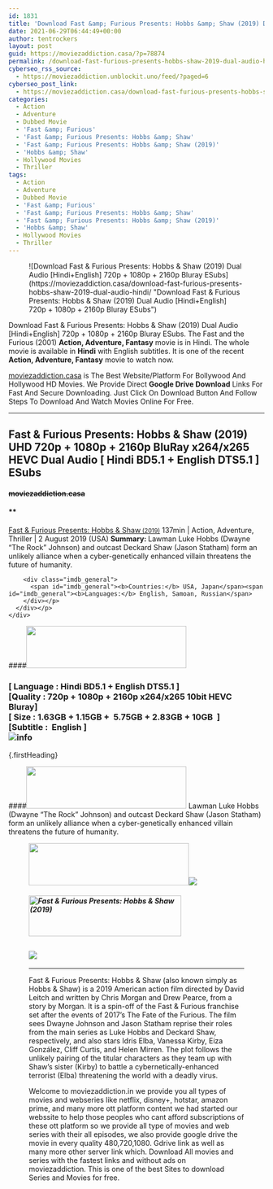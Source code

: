 ```yaml
---
id: 1831
title: 'Download Fast &amp; Furious Presents: Hobbs &amp; Shaw (2019) Dual Audio [Hindi+English] 720p + 1080p + 2160p Bluray ESubs'
date: 2021-06-29T06:44:49+00:00
author: tentrockers
layout: post
guid: https://moviezaddiction.casa/?p=78874
permalink: /download-fast-furious-presents-hobbs-shaw-2019-dual-audio-hindienglish-720p-1080p-2160p-bluray-esubs/
cyberseo_rss_source:
  - https://moviezaddiction.unblockit.uno/feed/?paged=6
cyberseo_post_link:
  - https://moviezaddiction.casa/download-fast-furious-presents-hobbs-shaw-2019-dual-audio-hindi/
categories:
  - Action
  - Adventure
  - Dubbed Movie
  - 'Fast &amp; Furious'
  - 'Fast &amp; Furious Presents: Hobbs &amp; Shaw'
  - 'Fast &amp; Furious Presents: Hobbs &amp; Shaw (2019)'
  - 'Hobbs &amp; Shaw'
  - Hollywood Movies
  - Thriller
tags:
  - Action
  - Adventure
  - Dubbed Movie
  - 'Fast &amp; Furious'
  - 'Fast &amp; Furious Presents: Hobbs &amp; Shaw'
  - 'Fast &amp; Furious Presents: Hobbs &amp; Shaw (2019)'
  - 'Hobbs &amp; Shaw'
  - Hollywood Movies
  - Thriller
---
```

<figure class="entry-thumbnail">![Download Fast & Furious Presents: Hobbs & Shaw (2019) Dual Audio [Hindi+English] 720p + 1080p + 2160p Bluray ESubs](https://moviezaddiction.casa/download-fast-furious-presents-hobbs-shaw-2019-dual-audio-hindi/ "Download Fast & Furious Presents: Hobbs & Shaw (2019) Dual Audio [Hindi+English] 720p + 1080p + 2160p Bluray ESubs") </figure> 

Download Fast & Furious Presents: Hobbs & Shaw (2019) Dual Audio [Hindi+English] 720p + 1080p + 2160p Bluray ESubs. The Fast and the Furious (2001) **Action, Adventure, Fantasy** movie is in Hindi. The whole movie is available in **Hindi** with English subtitles. It is one of the recent **Action, Adventure, Fantasy** movie to watch now.

[moviezaddiction.casa](https://moviezaddiction.casa) is The Best Website/Platform For Bollywood And Hollywood HD Movies. We Provide Direct **Google Drive Download** Links For Fast And Secure Downloading. Just Click On Download Button And Follow Steps To Download And Watch Movies Online For Free.

* * *

## <span>Fast & Furious Presents: Hobbs & Shaw (2019) UHD 720p + 1080p + 2160p BluRay x264/x265 HEVC Dual Audio [ Hindi BD5.1 + English DTS5.1 ] ESubs</span>

#### <span>~~moviezaddiction.casa~~</span>

#### **</p> 

<div class="imdb_container">
  <div>
    <div class="imdb_dark">
      <div class="imdb_right">
        <span id="movie_title"><a href="https://www.imdb.com/title/tt6806448" target="_blank" rel="noopener">Fast & Furious Presents: Hobbs & Shaw<small> (2019)</small></a></span> <span id="genres">137min | Action, Adventure, Thriller | 2 August 2019 (USA)</span> <span id="summary"><b>Summary: </b>Lawman Luke Hobbs (Dwayne &#8220;The Rock&#8221; Johnson) and outcast Deckard Shaw (Jason Statham) form an unlikely alliance when a cyber-genetically enhanced villain threatens the future of humanity.</span> </p> 
        
        <div class="imdb_general">
          <span id="imdb_general"><b>Countries:</b> USA, Japan</span><span id="imdb_general"><b>Languages:</b> English, Samoan, Russian</span>
        </div></p>
      </div></p>
    </div>
  </div>
</div>

</b></h4> 

####<img loading="lazy" class="aligncenter" src="https:///moviezaddiction.casa/wp-content/uploads/2018/02/Media-Info.png?zoom=0.8099999785423279&resize=315%2C83&ssl=1" srcset="https://moviezaddiction.casa//wp-content/uploads/2018/02/Media-Info.png?zoom=0.8999999761581421&resize=315%2C83&ssl=1" width="315" height="83" /> 

### <span><span><strong>[ Language : Hindi BD5.1 + English DTS5.1</strong>&nbsp;]</span><br /><span>[Quality : 720p + 1080p + 2160p x264/x265 10bit HEVC&nbsp; Bluray]</span><br /><span>[ Size : 1.63GB + 1.15GB +&nbsp; 5.75GB + 2.83GB + 10GB&nbsp; ]</span><br /><span>[Subtitle :&nbsp; English ]<br /></span></span><img src="https://i.imgur.com/AusysgD.png" alt="info" usemap="#workmap" /> </p> 

<map name="workmap">
  <area alt="imdb" coords="0,0,80,40" shape="rect" href="https://www.imdb.com/title/tt6806448/" target="_blank" />
  
  <area alt="youtube" coords="100,0,180,40" shape="rect" href="https://www.youtube.com/watch?v=HZ7PAyCDwEg" target="_blank" />
</map> {.firstHeading}

####<img loading="lazy" class="aligncenter" src="https://moviezaddiction.casa//wp-content/uploads/2018/02/Plot.jpeg?zoom=0.8099999785423279&resize=315%2C83&ssl=1" srcset="https://moviezaddiction.casa//wp-content/uploads/2018/02/Plot.jpeg?zoom=0.8999999761581421&resize=315%2C83&ssl=1" width="315" height="83" /> <span>Lawman Luke Hobbs (Dwayne “The Rock” Johnson) and outcast Deckard Shaw (Jason Statham) form an unlikely alliance when a cyber-genetically enhanced villain threatens the future of humanity.</span>

<div class="wp-block-image">
  <figure class="aligncenter is-resized"><img loading="lazy" class="aligncenter" src="https://i1.wp.com/moviezaddiction.casa/wp-content/uploads/2018/02/Screenshots-Button.png?zoom=0.8099999785423279&resize=315%2C83&ssl=1" srcset="https://moviezaddiction.casa//wp-content/uploads/2018/02/Screenshots-Button.png?zoom=0.8999999761581421&resize=315%2C83&ssl=1" width="315" height="83" /><img src="https://1.bp.blogspot.com/-2qdd4VEAXmg/YNq8sRAbBkI/AAAAAAAAEYs/i0A12N9JlAk2mVUYwCoYScOzsBOslaUkwCLcBGAsYHQ/s16000/Fast%2Band%2BFurious%2BPresents-%2BHobbs%2Band%2BShaw%2B%25282019%2529%2BUHD%2B1080p%2BBluray%2Bx264%2BDual%2BAudio%2B%255B%2BHindi%2BDDP5.1%2B%252B%2BEnglish%2BDTS5.1%2B%255D%2BESubs%2B5.75GB%2B%255Bwww.MoviezAddiction.casa%255D_s.jpg" /> </p> 
  
  <h4 class="summary_text">
    <em><img loading="lazy" class="aligncenter" src="https://i2.wp.com/moviezaddiction.casa/wp-content/uploads/2018/02/Download-Button-1.png?zoom=0.8099999785423279&resize=300%2C80&ssl=1" srcset="https://i2.wp.com/moviezaddiction.casa/wp-content/uploads/2018/02/Download-Button-1.png?zoom=0.8999999761581421&resize=300%2C80&ssl=1" alt="Fast & Furious Presents: Hobbs & Shaw (2019)" width="300" height="80" /></em>
  </h4>
  
  <h2>
    <img class="aligncenter" src="https://i.imgur.com/Ds7bb.gif" />
  </h2>
  
  <hr />
  
  <p>
    Fast & Furious Presents: Hobbs & Shaw (also known simply as Hobbs & Shaw) is a 2019 American action film directed by David Leitch and written by Chris Morgan and Drew Pearce, from a story by Morgan. It is a spin-off of the Fast & Furious franchise set after the events of 2017’s The Fate of the Furious. The film sees Dwayne Johnson and Jason Statham reprise their roles from the main series as Luke Hobbs and Deckard Shaw, respectively, and also stars Idris Elba, Vanessa Kirby, Eiza González, Cliff Curtis, and Helen Mirren. The plot follows the unlikely pairing of the titular characters as they team up with Shaw’s sister (Kirby) to battle a cybernetically-enhanced terrorist (Elba) threatening the world with a deadly virus.
  </p>
  
  <div class="mod" data-md="50" data-hveid="250" data-ved="0ahUKEwi-7dnvqo7WAhXLsFQKHTILBKEQkCkI-gEoAzAn">
    <div class="_cgc kno-fb-ctx" data-hveid="251" data-ved="0ahUKEwi-7dnvqo7WAhXLsFQKHTILBKEQziAI-wEoADAn">
      <div class="r-iH9cFH0n0MiE">
        <div class="mod" data-md="50" data-hveid="228" data-ved="0ahUKEwjniJq86tTWAhULK48KHU9mChkQkCkI5AEoBDAh">
          <div class="_cgc kno-fb-ctx" data-hveid="229" data-ved="0ahUKEwjniJq86tTWAhULK48KHU9mChkQziAI5QEoADAh">
            <div class="r-iwKCMzMr_HBQ">
              <div class="overviewContainer ng-star-inserted">
                <p>
                  Welcome to moviezaddiction.in we provide you all types of movies and webseries like netflix, disney+, hotstar, amazon prime, and many more ott platform content we had started our webssite to help those peoples who cant afford subscriptions of these ott platform so we provide all type of movies and web series with their all episodes, we also provide google drive the movie in every quality 480,720,1080. Gdrive link as well as many more other server link which. Download All movies and series with the fastest links and without ads on moviezaddiction. This is one of the best Sites to download Series and Movies for free.
                </p></p>
              </div></p>
            </div></p>
          </div></p>
        </div></p>
      </div></p>
    </div></p>
  </div></figure>
</div>